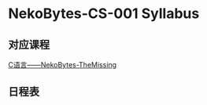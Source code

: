 # NekoBytes-CS-001 Syllabus

## 对应课程
[C语言——NekoBytes-TheMissing](../../2.编程模块/2.1%20NekoBytes-TheMissing/2.1%20NekoBytes-TheMissing.md)

## 日程表

<CourseTable />


